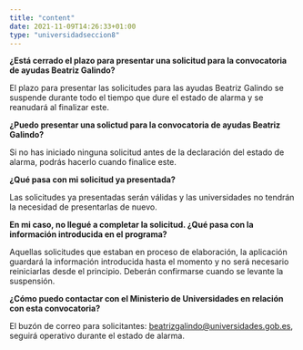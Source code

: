 ```yaml
---
title: "content"
date: 2021-11-09T14:26:33+01:00
type: "universidadseccion8"
---
```

<p><strong>&iquest;Está cerrado el plazo para presentar una solicitud para la convocatoria de ayudas Beatriz Galindo?</strong></p>
<p>El plazo para presentar las solicitudes para las ayudas Beatriz Galindo se suspende durante todo el tiempo que dure el estado de alarma y se reanudará al finalizar este.</p>
<p><strong>&iquest;Puedo presentar una solictud para la convocatoria de ayudas Beatriz Galindo?</strong></p>
<p>Si no has iniciado ninguna solicitud antes de la declaración del estado de alarma, podrás hacerlo cuando finalice este.</p>
<p><strong>&iquest;Qué pasa con mi solicitud ya presentada?</strong></p>
<p>Las solicitudes ya presentadas serán válidas y las universidades no tendrán la necesidad de presentarlas de nuevo.</p>
<p><strong>En mi caso, no llegué a completar la solicitud. &iquest;Qué pasa con la información introducida en el programa?</strong></p>
<p>Aquellas solicitudes que estaban en proceso de elaboración, la aplicación guardará la información introducida hasta el momento y no será necesario reiniciarlas desde el principio. Deberán confirmarse cuando se levante la suspensión.</p>
<p><strong>&iquest;Cómo puedo contactar con el Ministerio de Universidades en relación con esta convocatoria?</strong></p>
<p>El buzón de correo para solicitantes:&nbsp;<a href="mailto:beatrizgalindo@universidades.gob.es" target="_blank" rel="noopener">beatrizgalindo@universidades.gob.es</a>, seguirá operativo durante el estado de alarma.</p>